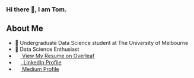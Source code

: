 ### Hi there 👋, I am Tom.

## About Me
* 🌱 Undergraduate Data Science student at The University of Melbourne
* :gem: Data Science Enthusiast
* <img src="https://images.ctfassets.net/nrgyaltdicpt/6qSXAo1CYEeBn5RkKLOR64/19c74bfb9a32772e353ff25c6f0070f5/ologo_square_colour_light_bg.png" width="15" height="15"><a href="https://www.overleaf.com/read/zxrnbpmcgmgt"> ‏‏‎ ‎‏‏‎View My Resume on Overleaf</a>
* <img src="https://beloservice.files.wordpress.com/2016/03/herrmans-linkedin-logo-500x500.png" 
width="15" height="15"/><a href="https://www.linkedin.com/in/ztom/"> ‏‏‎ ‎‏‏‎LinkedIn Profile</a>
* <img src="https://iconape.com/wp-content/files/ik/11613/png/medium.png" width="15" height="15"/><a href="https://ztom.medium.com"> ‏‏‎ ‎‏‏‎Medium Profile</a>
